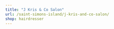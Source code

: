 ```yaml
---
title: "J Kris & Co Salon"
url: /saint-simons-island/j-kris-and-co-salon/
shop: hairdresser
---
```


